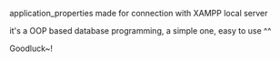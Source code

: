application_properties made for connection with XAMPP local server

it's a OOP based database programming, a simple one, easy to use ^^

Goodluck~!
